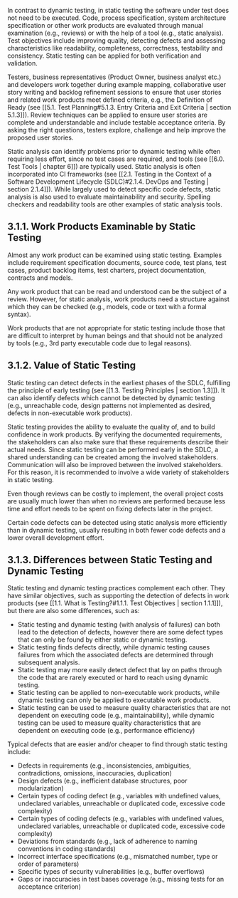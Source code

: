 In contrast to dynamic testing, in static testing the software under test does not need to be executed.  Code, process specification, system architecture specification or other work products are evaluated through manual examination (e.g., reviews) or with the help of a tool (e.g., static analysis).  Test objectives include improving quality, detecting defects and assessing characteristics like readability, completeness, correctness, testability and consistency.  Static testing can be applied for both verification and validation.

Testers, business representatives (Product Owner, business analyst etc.) and developers work together during example mapping, collaborative user story writing and backlog refinement sessions to ensure that user stories and related work products meet defined criteria, e.g., the Definition of Ready (see [[5.1.  Test Planning#5.1.3. Entry Criteria and Exit Criteria | section 5.1.3]]).  Review techniques can be applied to ensure user stories are complete and understandable and include testable acceptance criteria.  By asking the right questions, testers explore, challenge and help improve the proposed user stories.

Static analysis can identify problems prior to dynamic testing while often requiring less effort, since no test cases are required, and tools (see [[6.0.  Test Tools | chapter 6]]) are typically used.  Static analysis is often incorporated into CI frameworks (see [[2.1.  Testing in the Context of a Software Development Lifecycle (SDLC)#2.1.4. DevOps and Testing | section 2.1.4]]).  While largely used to detect specific code defects, static analysis is also used to evaluate maintainability and security.  Spelling checkers and readability tools are other examples of static analysis tools.

##  3.1.1.  Work Products Examinable by Static Testing

Almost any work product can be examined using static testing.  Examples include requirement specification documents, source code, test plans, test cases, product backlog items, test charters, project documentation, contracts and models.

Any work product that can be read and understood can be the subject of a review.  However, for static analysis, work products need a structure against which they can be checked (e.g., models, code or text with a formal syntax).

Work products that are not appropriate for static testing include those that are difficult to interpret by human beings and that should not be analyzed by tools (e.g., 3rd party executable code due to legal reasons).

##  3.1.2.  Value of Static Testing

Static testing can detect defects in the earliest phases of the SDLC, fulfilling the principle of early testing (see [[1.3.  Testing Principles | section 1.3]]).  It can also identify defects which cannot be detected by dynamic testing (e.g., unreachable code, design patterns not implemented as desired, defects in non-executable work products).

Static testing provides the ability to evaluate the quality of, and to build confidence in work products.  By verifying the documented requirements, the stakeholders can also make sure that these requirements describe their actual needs.  Since static testing can be performed early in the SDLC, a shared understanding can be created among the involved stakeholders.  Communication will also be improved between the involved stakeholders.  For this reason, it is recommended to involve a wide variety of stakeholders in static testing.

Even though reviews can be costly to implement, the overall project costs are usually much lower than when no reviews are performed because less time and effort needs to be spent on fixing defects later in the project.

Certain code defects can be detected using static analysis more efficiently than in dynamic testing, usually resulting in both fewer code defects and a lower overall development effort.

##  3.1.3.  Differences between Static Testing and Dynamic Testing

Static testing and dynamic testing practices complement each other.  They have similar objectives, such as supporting the detection of defects in work products (see [[1.1.  What is Testing?#1.1.1. Test Objectives | section 1.1.1]]), but there are also some differences, such as:

* Static testing and dynamic testing (with analysis of failures) can both lead to the detection of defects, however there are some defect types that can only be found by either static or dynamic testing.
* Static testing finds defects directly, while dynamic testing causes failures from which the associated defects are determined through subsequent analysis.
* Static testing may more easily detect defect that lay on paths through the code that are rarely executed or hard to reach using dynamic testing.
* Static testing can be applied to non-executable work products, while dynamic testing can only be applied to executable work products.
* Static testing can be used to measure quality characteristics that are not dependent on executing code (e.g., maintainability), while dynamic testing can be used to measure quality characteristics that are dependent on executing code (e.g., performance efficiency)

Typical defects that are easier and/or cheaper to find through static testing include:

* Defects in requirements (e.g., inconsistencies, ambiguities, contradictions, omissions, inaccuracies, duplication)
* Design defects (e.g., inefficient database structures, poor modularization)
* Certain types of coding defect (e.g., variables with undefined values, undeclared variables, unreachable or duplicated code, excessive code complexity)
* Certain types of coding defects (e.g., variables with undefined values, undeclared variables, unreachable or duplicated code, excessive code complexity)
* Deviations from standards (e.g., lack of adherence to naming conventions in coding standards)
* Incorrect interface specifications (e.g., mismatched number, type or order of parameters)
* Specific types of security vulnerabilities (e.g., buffer overflows)
* Gaps or inaccuracies in test bases coverage (e.g., missing tests for an acceptance criterion)


